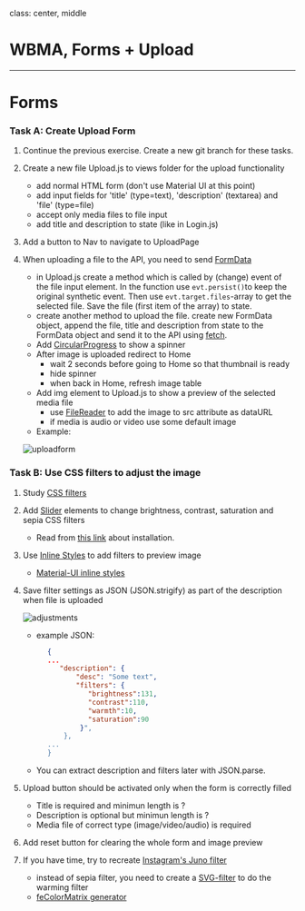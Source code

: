 class: center, middle

# WBMA, Forms + Upload

---

# Forms

### Task A: Create Upload Form 

1. Continue the previous exercise. Create a new git branch for these tasks.
1. Create a new file Upload.js  to views folder for the upload functionality
    - add normal HTML form (don't use Material UI at this point)
    - add input fields for 'title' (type=text), 'description' (textarea) and 'file' (type=file)
    - accept only media files to file input
    - add title and description to state (like in Login.js)
1. Add a button to Nav to navigate to UploadPage
1. When uploading a file to the API, you need to send [FormData](https://developer.mozilla.org/en-US/docs/Web/API/FormData/Using_FormData_Objects) 
    - in Upload.js create a method which is called by (change) event of the file input element. In the function use `evt.persist()`to keep the original synthetic event. Then use `evt.target.files`-array to get the selected file. Save the file (first item of the array) to state. 
    - create another method to upload the file. create new FormData object, append the file, title and description from state to the FormData object and send it to the API using [fetch](https://muffinman.io/uploading-files-using-fetch-multipart-form-data/).
    - Add [CircularProgress](https://material-ui.com/demos/progress/) to show a spinner
    - After image is uploaded redirect to Home
        - wait 2 seconds before going to Home so that thumbnail is ready
        - hide spinner
        - when back in Home, refresh image table
    - Add img element to Upload.js to show a preview of the selected media file
        - use [FileReader](https://developer.mozilla.org/en-US/docs/Web/API/FileReader) to add the image to src attribute as dataURL
        - if media is audio or video use some default image
    - Example:
    
    ![uploadform](images/uploadform.png)
        
### Task B: Use CSS filters to adjust the image
1. Study [CSS filters](https://css-tricks.com/almanac/properties/f/filter/)
1. Add [Slider](https://material-ui.com/lab/slider/) elements to change brightness, contrast, saturation and sepia CSS filters
    - Read from [this link](https://material-ui.com/lab/about/) about installation.
1. Use [Inline Styles](https://react-cn.github.io/react/tips/inline-styles.html) to add filters to preview image
    - [Material-UI inline styles](https://material-ui.com/customization/overrides/#overriding-with-inline-style)
1. Save filter settings as JSON (JSON.strigify) as part of the description when file is uploaded
    
    ![adjustments](images/adjustments.png)
    * example JSON:
     ```json
           { 
           ...
              "description": {
                  "desc": "Some text",
                  "filters": {
                     "brightness":131,
                     "contrast":110,
                     "warmth":10,
                     "saturation":90
                   }",
               },
           ...
           }
     ```
    * You can extract description and filters later with JSON.parse.
1. Upload button should be activated only when the form is correctly filled
    - Title is required and minimun length is ?
    - Description is optional but minimun length is ?
    - Media file of correct type (image/video/audio) is required
1. Add reset button for clearing the whole form and image preview
    
1. If you have time, try to recreate [Instagram's Juno filter](https://tricky-photoshop.com/how-to-create-instagram-juno-effect-in-photoshop/)
    - instead of sepia filter, you need to create a [SVG-filter](https://css-tricks.com/gooey-effect/) to do the warming filter
    - [feColorMatrix generator](https://kazzkiq.github.io/svg-color-filter/)

